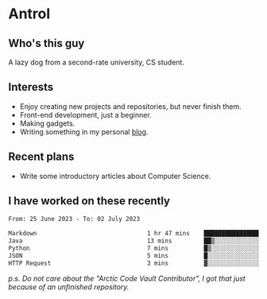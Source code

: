 # Antrol

## Who's this guy

A lazy dog from a second-rate university, CS student.

## Interests

* Enjoy creating new projects and repositories, but never finish them.
* Front-end development, just a beginner.
* Making gadgets.
* Writing something in my personal [blog](https://blog.antrol.xyz/).

## Recent plans

* Write some introductory articles about Computer Science.

<!--
* Try to develop a website for [Anime4KCPP](https://github.com/TianZerL/Anime4KCPP).
* Develop a Markdown renderer which user can customize its css, of course it is GUI-based.~~(If I could finish  it before getting bored)~~
* Work with my [teammates](https://github.com/SWJTU-Lazy-Dogs).
* Find something interests me, as a hobby after finishing my ~~boring~~ homework.
-->

## I have worked on these recently

<!--START_SECTION:waka-->

```txt
From: 25 June 2023 - To: 02 July 2023

Markdown                               1 hr 47 mins    ███████████████████░░░░░░   76.35 %
Java                                   13 mins         ██▒░░░░░░░░░░░░░░░░░░░░░░   09.36 %
Python                                 7 mins          █▒░░░░░░░░░░░░░░░░░░░░░░░   05.49 %
JSON                                   5 mins          █░░░░░░░░░░░░░░░░░░░░░░░░   03.75 %
HTTP Request                           3 mins          ▓░░░░░░░░░░░░░░░░░░░░░░░░   02.75 %
```

<!--END_SECTION:waka-->

*p.s.  Do not care about the "Arctic Code Vault Contributor", I got that just because of an unfinished repository.*

<!--
**qzmlgfj/qzmlgfj** is a ✨ _special_ ✨ repository because its `README.md` (this file) appears on your GitHub profile.

Here are some ideas to get you started:

- 🔭 I’m currently working on ...
- 🌱 I’m currently learning ...
- 👯 I’m looking to collaborate on ...
- 🤔 I’m looking for help with ...
- 💬 Ask me about ...
- 📫 How to reach me: ...
- 😄 Pronouns: ...
- ⚡ Fun fact: ...
-->
